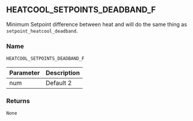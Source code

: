 ## HEATCOOL\_SETPOINTS\_DEADBAND\_F

Minimum Setpoint difference between heat and will do the same thing as `setpoint_heatcool_deadband`. 



### Name

`HEATCOOL_SETPOINTS_DEADBAND_F` 


| Parameter | Description |
| --------- | ----------- |
| num       | Default 2   |


### Returns

`None`
